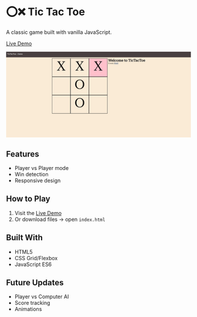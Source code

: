# ⭕❌ Tic Tac Toe  
A classic game built with vanilla JavaScript.  

[Live Demo]([YOUR_NETLIFY_LINK](https://earnest-pothos-cfbfa6.netlify.app/))  

![Game Screenshot](screenshot3.jpg)  

## Features  
- Player vs Player mode  
- Win detection  
- Responsive design  

## How to Play  
1. Visit the [Live Demo]([YOUR_NETLIFY_LINK](https://earnest-pothos-cfbfa6.netlify.app/))  
2. Or download files → open `index.html`  

## Built With  
- HTML5  
- CSS Grid/Flexbox  
- JavaScript ES6  

## Future Updates  
- Player vs Computer AI  
- Score tracking  
- Animations  
